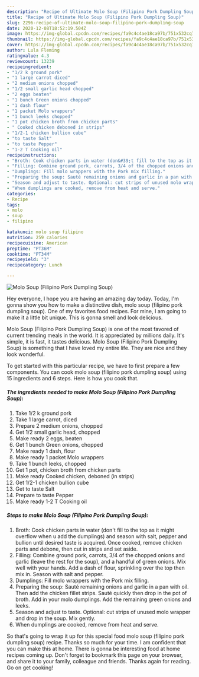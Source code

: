 ```yaml
---
description: "Recipe of Ultimate Molo Soup (Filipino Pork Dumpling Soup)"
title: "Recipe of Ultimate Molo Soup (Filipino Pork Dumpling Soup)"
slug: 2296-recipe-of-ultimate-molo-soup-filipino-pork-dumpling-soup
date: 2020-12-08T18:52:19.504Z
image: https://img-global.cpcdn.com/recipes/fa9c4c4ae18ca97b/751x532cq70/molo-soup-filipino-pork-dumpling-soup-recipe-main-photo.jpg
thumbnail: https://img-global.cpcdn.com/recipes/fa9c4c4ae18ca97b/751x532cq70/molo-soup-filipino-pork-dumpling-soup-recipe-main-photo.jpg
cover: https://img-global.cpcdn.com/recipes/fa9c4c4ae18ca97b/751x532cq70/molo-soup-filipino-pork-dumpling-soup-recipe-main-photo.jpg
author: Lula Fleming
ratingvalue: 4.3
reviewcount: 13239
recipeingredient:
- "1/2 k ground pork"
- "1 large carrot diced"
- "2 medium onions chopped"
- "1/2 small garlic head chopped"
- "2 eggs beaten"
- "1 bunch Green onions chopped"
- "1 dash flour"
- "1 packet Molo wrappers"
- "1 bunch leeks chopped"
- "1 pot chicken broth from chicken parts"
- " Cooked chicken deboned in strips"
- "1/2-1 chicken bullion cube"
- "to taste Salt"
- "to taste Pepper"
- "1-2 T Cooking oil"
recipeinstructions:
- "Broth: Cook chicken parts in water (don&#39;t fill to the top as it might overflow when u add the dumplings) and season with salt, pepper and bullion until desired taste is acquired. Once cooked, remove chicken parts and debone, then cut in strips and set aside."
- "Filling: Combine ground pork, carrots, 3/4 of the chopped onions and garlic (leave the rest for the soup), and a handful of green onions. Mix well with your hands. Add a dash of flour, sprinkling over the top then mix in. Season with salt and pepper."
- "Dumplings: Fill molo wrappers with the Pork mix filling."
- "Preparing the soup: Sauté remaining onions and garlic in a pan with oil. Then add the chicken fillet strips. Sauté quickly then drop in the pot of broth. Add in your molo dumplings. Add the remaining green onions and leeks."
- "Season and adjust to taste. Optional: cut strips of unused molo wrapper and drop in the soup. Mix gently."
- "When dumplings are cooked, remove from heat and serve."
categories:
- Recipe
tags:
- molo
- soup
- filipino

katakunci: molo soup filipino 
nutrition: 259 calories
recipecuisine: American
preptime: "PT36M"
cooktime: "PT34M"
recipeyield: "3"
recipecategory: Lunch

---
```



![Molo Soup (Filipino Pork Dumpling Soup)](https://img-global.cpcdn.com/recipes/fa9c4c4ae18ca97b/751x532cq70/molo-soup-filipino-pork-dumpling-soup-recipe-main-photo.jpg)

Hey everyone, I hope you are having an amazing day today. Today, I'm gonna show you how to make a distinctive dish, molo soup (filipino pork dumpling soup). One of my favorites food recipes. For mine, I am going to make it a little bit unique. This is gonna smell and look delicious.



Molo Soup (Filipino Pork Dumpling Soup) is one of the most favored of current trending meals in the world. It is appreciated by millions daily. It's simple, it is fast, it tastes delicious. Molo Soup (Filipino Pork Dumpling Soup) is something that I have loved my entire life. They are nice and they look wonderful.


To get started with this particular recipe, we have to first prepare a few components. You can cook molo soup (filipino pork dumpling soup) using 15 ingredients and 6 steps. Here is how you cook that.

<!--inarticleads1-->

##### The ingredients needed to make Molo Soup (Filipino Pork Dumpling Soup):

1. Take 1/2 k ground pork
1. Take 1 large carrot, diced
1. Prepare 2 medium onions, chopped
1. Get 1/2 small garlic head, chopped
1. Make ready 2 eggs, beaten
1. Get 1 bunch Green onions, chopped
1. Make ready 1 dash, flour
1. Make ready 1 packet Molo wrappers
1. Take 1 bunch leeks, chopped
1. Get 1 pot, chicken broth from chicken parts
1. Make ready  Cooked chicken, deboned (in strips)
1. Get 1/2-1 chicken bullion cube
1. Get to taste Salt
1. Prepare to taste Pepper
1. Make ready 1-2 T Cooking oil




<!--inarticleads2-->

##### Steps to make Molo Soup (Filipino Pork Dumpling Soup):

1. Broth: Cook chicken parts in water (don&#39;t fill to the top as it might overflow when u add the dumplings) and season with salt, pepper and bullion until desired taste is acquired. Once cooked, remove chicken parts and debone, then cut in strips and set aside.
1. Filling: Combine ground pork, carrots, 3/4 of the chopped onions and garlic (leave the rest for the soup), and a handful of green onions. Mix well with your hands. Add a dash of flour, sprinkling over the top then mix in. Season with salt and pepper.
1. Dumplings: Fill molo wrappers with the Pork mix filling.
1. Preparing the soup: Sauté remaining onions and garlic in a pan with oil. Then add the chicken fillet strips. Sauté quickly then drop in the pot of broth. Add in your molo dumplings. Add the remaining green onions and leeks.
1. Season and adjust to taste. Optional: cut strips of unused molo wrapper and drop in the soup. Mix gently.
1. When dumplings are cooked, remove from heat and serve.




So that's going to wrap it up for this special food molo soup (filipino pork dumpling soup) recipe. Thanks so much for your time. I am confident that you can make this at home. There is gonna be interesting food at home recipes coming up. Don't forget to bookmark this page on your browser, and share it to your family, colleague and friends. Thanks again for reading. Go on get cooking!
